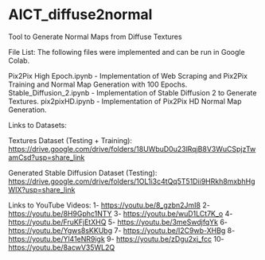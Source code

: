 # AICT_diffuse2normal
Tool to Generate Normal Maps from Diffuse Textures

File List:
The following files were implemented and can be run in Google Colab.

Pix2Pix High Epoch.ipynb - Implementation of Web Scraping and Pix2Pix Training and Normal Map Generation with 100 Epochs.
Stable_Diffusion_2.ipynb - Implementation of Stable Diffusion 2 to Generate Textures.
pix2pixHD.ipynb - Implementation of Pix2Pix HD Normal Map Generation.


Links to Datasets:

Textures Dataset (Testing + Training):
https://drive.google.com/drive/folders/18UWbuD0u23lRqjB8V3WuCSpjzTwamCsd?usp=share_link

Generated Stable Diffusion Dataset (Testing):
https://drive.google.com/drive/folders/1OL1i3c4tQq5T51Dii9HRkh8mxbhHgWIX?usp=share_link

Links to YouTube Videos:
1- https://youtu.be/8_gzbn2JmI8
2- https://youtu.be/8H9Gphc1NTY
3- https://youtu.be/wuD1LCt7K_o
4- https://youtu.be/FruKFjEtXHQ
5- https://youtu.be/3meSwdjfqYk
6- https://youtu.be/Ygws8sKKUbg
7- https://youtu.be/I2C9wb-XHBg
8- https://youtu.be/Yl41eNR9igk
9- https://youtu.be/zDgu2xj_fcc
10- https://youtu.be/8acwV35WL2Q
